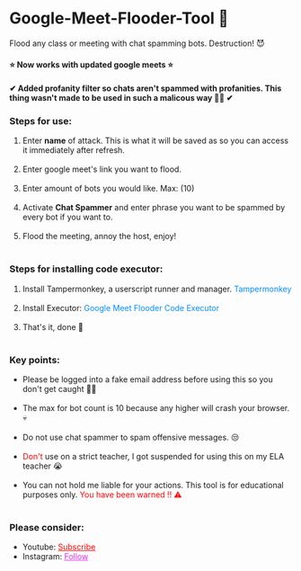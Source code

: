 # Google-Meet-Flooder-Tool 🌊
Flood any class or meeting with chat spamming bots. Destruction! 😈
<h4>⭐ Now works with updated google meets ⭐</h4>
<h4>✔ Added profanity filter so chats aren't spammed with profanities. This thing wasn't made to be used in such a malicous way 🤦‍♂️ ✔ </h4>


<h3>Steps for use: </h3>
<ol style="margin-bottom:10px;">
<li>Enter <b>name</b> of attack. This is what it will be saved as so you can access it immediately after refresh.</li><br>
<li>Enter google meet's link you want to flood.</li><br>
<li>Enter amount of bots you would like. Max: (10)</li><br>
<li>Activate <b>Chat Spammer</b> and enter phrase you want to be spammed by every bot if you want to.</li><br>
<li>Flood the meeting, annoy the host, enjoy!</li><br>
</ol>

<h3>Steps for installing code executor: </h3>
<ol style="margin-bottom:10px;">
    <li>Install Tampermonkey, a userscript runner and manager. <a target="_Blank"
            href="https://chrome.google.com/webstore/detail/tampermonkey/dhdgffkkebhmkfjojejmpbldmpobfkfo?hl=en"
            style="text-decoration: none;color: rgb(0, 140, 255)">Tampermonkey</a> </li><br>
    <li>Install Executor: <a target="_Blank"
            href="https://github.com/GSRHackZ/Google-Meet-Flooder"
            style="text-decoration: none;color:rgb(0, 140, 255)">Google Meet Flooder Code Executor</a> </li><br>
    <li>That's it, done 🙌</li><br>
</ol>

<h3>Key points:</h3>
<ul style="margin-bottom:10px;">
<li>Please be logged into a fake email address before using this so you don't get caught 🤦‍♂️</li><br>
<li>The max for bot count is 10 because any higher will crash your browser. 💀</li><br>
<li>Do not use chat spammer to spam offensive messages. 😒</li><br>
<li><span style="color:red;">Don't</span> use on a strict teacher, I got suspended for using this on my ELA teacher 😭</span></li><br>
<li>You can not hold me liable for your actions. This tool is for educational purposes only. <span style="color:red;"> You have been warned !! ⚠</span></li><br>
</ul>

<h3>Please consider:</h3>
<ul>
<li>Youtube:  <a style="color:red;" target="_Blank" href="https://www.youtube.com/channel/UCinBnZ2BKAbCKA1w9lmFd0w">Subscribe</a></li>
<li>Instagram:  <a style="color:#dc2ef0;" target="_Blank" href="https://www.instagram.com/nyc.geahad.codes/">Follow</a></li>
</ul>
<br>
